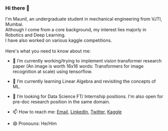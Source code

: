 ### Hi there 👋 
I'm Maunil, an undergraduate student in mechanical engineering from VJTI, Mumbai.<br />
Although I come from a core background, my interest lies majorly in Robotics and Deep Learning.<br />
I have also worked on various kaggle competitions. <br /><br />
Here's what you need to know about me:

- 🔭 I’m currently working/trying to implement vision transformer research paper (An image is worth 16x16 words: Transformers for image recognition at scale) using tensorflow.
- 🌱 I’m currently learning Linear Algebra and revisiting the concepts of ML.
- 👯 I’m looking for Data Science FT/ Internship positions. I'm also open for pre-doc research position in the same domain.
- 📫 How to reach me: [Email](maunilshah@gmail.com), [LinkedIn](https://www.linkedin.com/in/maunil-shah-2987421a7/), [Twitter](https://twitter.com/MaunilShah10), [Kaggle](https://www.kaggle.com/maunilshah)

- 😄 Pronouns: He/Him
<!--
- ⚡ Fun fact: 
-->
